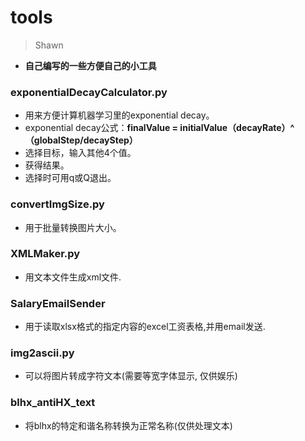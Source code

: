 # tools

> Shawn

* **自己编写的一些方便自己的小工具**

### exponentialDecayCalculator.py
* 用来方便计算机器学习里的exponential decay。
* exponential decay公式：**finalValue = initialValue（decayRate）^（globalStep/decayStep）**
* 选择目标，输入其他4个值。
* 获得结果。
* 选择时可用q或Q退出。

### convertImgSize.py
* 用于批量转换图片大小。

### XMLMaker.py
* 用文本文件生成xml文件.

### SalaryEmailSender
* 用于读取xlsx格式的指定内容的excel工资表格,并用email发送.

### img2ascii.py
* 可以将图片转成字符文本(需要等宽字体显示, 仅供娱乐)

### blhx_antiHX_text
* 将blhx的特定和谐名称转换为正常名称(仅供处理文本)